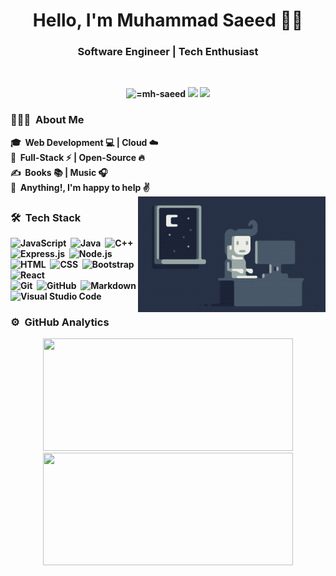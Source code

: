 <h1 align="center"> <strong>Hello, I'm Muhammad Saeed 👨‍💻<strong/> </h1>
<h3 align="center"> Software Engineer | Tech Enthusiast </h3> <br>
<p align="center"> 
<img src="https://komarev.com/ghpvc/?username=mh-saeed" alt="=mh-saeed"/> 
<a href="https://www.linkedin.com/in/muhammad-saeed-swe/"><img src="https://img.shields.io/badge/-Muhammad%20Saeed-0077B5?style=flat&logo=Linkedin&logoColor=white"/></a>
<a href="mailto:mh.saeed.aq@gmail.com"><img src="https://img.shields.io/badge/-mh.saeed.aq@gmail.com-D14836?style=flat&logo=Gmail&logoColor=white"/></a>
</p>
 
### 👨🏻‍💻 &nbsp;About Me

🎓 &nbsp;Web Development :computer: | Cloud :cloud:\
🌱 &nbsp;Full-Stack :zap: | Open-Source :fire:\
✍️ &nbsp;Books :books: | Music :headphones:\
💬 &nbsp;Anything!, I'm happy to help :v:\
<img alt="Night Coding" src="https://raw.githubusercontent.com/AVS1508/AVS1508/master/assets/Night-Coding.gif" align="right"/>

### 🛠 &nbsp;Tech Stack

![JavaScript](https://img.shields.io/badge/-JavaScript-05122A?style=flat&logo=javascript)&nbsp;
![Java](https://img.shields.io/badge/-Java-05122A?style=flat&logo=Java&logoColor=FFA518)&nbsp;
![C++](https://img.shields.io/badge/-C++-05122A?style=flat&logo=C%2B%2B&logoColor=00599C)&nbsp;
![Express.js](https://img.shields.io/badge/-Express.js-05122A?style=flat&logo=express.js)&nbsp;
![Node.js](https://img.shields.io/badge/-Node.js-05122A?style=flat&logo=node.js)&nbsp;\
![HTML](https://img.shields.io/badge/-HTML-05122A?style=flat&logo=HTML5)&nbsp;
![CSS](https://img.shields.io/badge/-CSS-05122A?style=flat&logo=CSS3&logoColor=1572B6)&nbsp;
![Bootstrap](https://img.shields.io/badge/-Bootstrap-05122A?style=flat&logo=bootstrap&logoColor=563D7C)
![React](https://img.shields.io/badge/-React-05122A?style=flat&logo=react)&nbsp;\
![Git](https://img.shields.io/badge/-Git-05122A?style=flat&logo=git)&nbsp;
![GitHub](https://img.shields.io/badge/-GitHub-05122A?style=flat&logo=github)&nbsp;
![Markdown](https://img.shields.io/badge/-Markdown-05122A?style=flat&logo=markdown)\
![Visual Studio Code](https://img.shields.io/badge/-Visual%20Studio%20Code-05122A?style=flat&logo=visual-studio-code&logoColor=007ACC)&nbsp;

### ⚙️ &nbsp;GitHub Analytics

<p align="center">
<a href="https://github.com/mh-saeed">
  <img height="180em" width="400px" src="https://github-readme-stats-eight-theta.vercel.app/api?username=mh-saeed&show_icons=true&theme=dark&include_all_commits=true&count_private=true"/>
  <img height="180em" width="400px" src="https://github-readme-stats-eight-theta.vercel.app/api/top-langs/?username=mh-saeed&layout=compact&langs_count=8&theme=dark"/>
</a>
</p>
